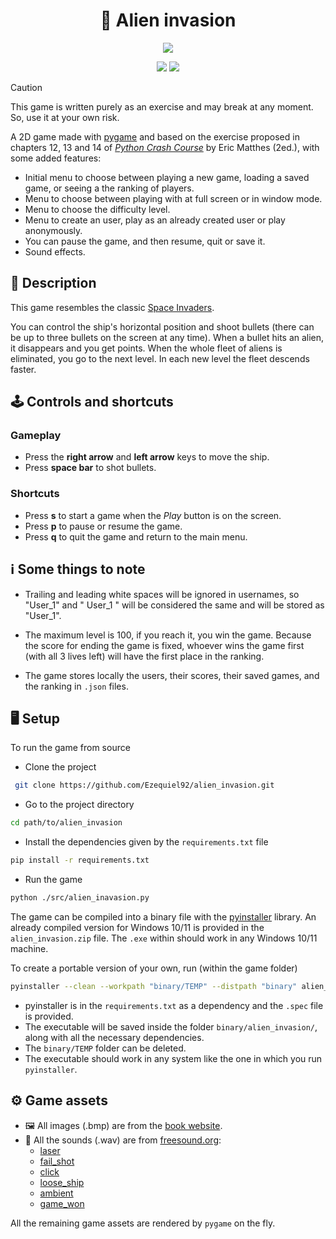<div align="center">
    <h1>👾 Alien invasion</h1>
</div>

<p align="center">
    <a href="https://www.python.org/"><img src="https://img.shields.io/badge/Python-3776AB?style=for-the-badge&logo=python&logoColor=white"></a>
</p>

<p align="center">
    <a href="https://github.com/ezequiel92/alien_invasion/blob/main/LICENSE"><img src="https://img.shields.io/github/license/ezequiel92/alien_invasion?style=flat&logo=GNU&labelColor=2B2D2F"></a>
    <a href="https://www.codefactor.io/repository/github/ezequiel92/alien_invasion"><img src="https://img.shields.io/codefactor/grade/github/ezequiel92/alien_invasion?style=flat&logo=CodeFactor&labelColor=2B2D2F"></a>
</p>

> [!CAUTION]
> This game is written purely as an exercise and may break at any moment. So, use it at your own risk.

A 2D game made with [pygame](https://www.pygame.org/) and based on the exercise proposed in chapters 12, 13 and 14 of [_Python Crash Course_](https://ehmatthes.github.io/pcc_2e/regular_index/) by Eric Matthes (2ed.), with some added features:

* Initial menu to choose between playing a new game, loading a saved game, or seeing a the ranking of players.
* Menu to choose between playing with at full screen or in window mode.
* Menu to choose the difficulty level.
* Menu to create an user, play as an already created user or play anonymously.
* You can pause the game, and then resume, quit or save it.
* Sound effects.

## 🚀 Description

This game resembles the classic [Space Invaders](https://en.wikipedia.org/wiki/Space_Invaders).

You can control the ship's horizontal position and shoot bullets (there can be up to three bullets on the screen at any time). When a bullet hits an alien, it disappears and you get points. When the whole fleet of aliens is eliminated, you go to the next level. In each new level the fleet descends faster.

## 🕹️ Controls and shortcuts

### Gameplay

* Press the **right arrow** and **left arrow** keys to move the ship.
* Press **space bar** to shot bullets.

### Shortcuts

* Press **s** to start a game when the _Play_ button is on the screen.
* Press **p** to pause or resume the game.
* Press **q** to quit the game and return to the main menu.

## ℹ️ Some things to note

* Trailing and leading white spaces will be ignored in usernames, so "User_1" and " User_1 " will be considered the same and will be stored as "User_1".

* The maximum level is 100, if you reach it, you win the game. Because the score for ending the game is fixed, whoever wins the game first (with all 3 lives left) will have the first place in the ranking.

* The game stores locally the users, their scores, their saved games, and the ranking in `.json` files.

## 🖥️ Setup

To run the game from source

* Clone the project

```bash
 git clone https://github.com/Ezequiel92/alien_invasion.git
```

* Go to the project directory

```bash
cd path/to/alien_invasion
```

* Install the dependencies given by the `requirements.txt` file

```bash
pip install -r requirements.txt
```

* Run the game

```bash
python ./src/alien_inavasion.py
```

The game can be compiled into a binary file with the [pyinstaller](https://www.pyinstaller.org/) library. An already compiled version for Windows 10/11 is provided in the `alien_invasion.zip` file. The `.exe` within should work in any Windows 10/11 machine.

To create a portable version of your own, run (within the game folder)

```sh
pyinstaller --clean --workpath "binary/TEMP" --distpath "binary" alien_invasion.spec
```

* pyinstaller is in the `requirements.txt` as a dependency and the `.spec` file is provided.
* The executable will be saved inside the folder `binary/alien_invasion/`, along with all the necessary dependencies.
* The `binary/TEMP` folder can be deleted.
* The executable should work in any system like the one in which you run `pyinstaller`.

## ⚙️ Game assets

* 🖼️ All images (.bmp) are from the [book website](https://ehmatthes.github.io/pcc_2e/).
* 🎵 All the sounds (.wav) are from [freesound.org](https://freesound.org/):
  * [laser](https://freesound.org/people/jobro/sounds/35684/)
  * [fail_shot](https://freesound.org/people/KlawyKogut/sounds/154934/)
  * [click](https://freesound.org/people/stijn/sounds/43676/)
  * [loose_ship](https://freesound.org/people/myfox14/sounds/382310/)
  * [ambient](https://freesound.org/people/joshuaempyre/sounds/251461/)
  * [game_won](https://freesound.org/people/LittleRobotSoundFactory/sounds/270404/)

All the remaining game assets are rendered by `pygame` on the fly.
